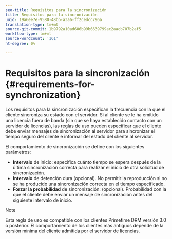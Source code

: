 ```yaml
---
seo-title: Requisitos para la sincronización
title: Requisitos para la sincronización
uuid: 19a6ee7e-9580-48bb-a3a6-ff2cedcc796a
translation-type: tm+mt
source-git-commit: 1b9792a10ad606b99b6639799ac2aacb707b2af5
workflow-type: tm+mt
source-wordcount: '161'
ht-degree: 0%

---
```



# Requisitos para la sincronización {#requirements-for-synchronization}

Los requisitos para la sincronización especifican la frecuencia con la que el cliente sincroniza su estado con el servidor. Si al cliente se le ha emitido una licencia fuera de banda (sin que se haya establecido contacto con un servidor de licencias), las reglas de uso pueden especificar que el cliente debe enviar mensajes de sincronización al servidor para sincronizar el tiempo seguro del cliente e informar del estado del cliente al servidor.

El comportamiento de sincronización se define con los siguientes parámetros:

* **Intervalo**  de inicio: especifica cuánto tiempo se espera después de la última sincronización correcta para realizar el inicio de otra solicitud de sincronización.
* **Intervalo**  de detención dura (opcional). No permitir la reproducción si no se ha producido una sincronización correcta en el tiempo especificado.
* **Forzar la probabilidad**  de sincronización: (opcional). Probabilidad con la que el cliente debe enviar un mensaje de sincronización antes del siguiente intervalo de inicio.

>[!NOTE]
>
>Esta regla de uso es compatible con los clientes Primetime DRM versión 3.0 o posterior. El comportamiento de los clientes más antiguos depende de la versión mínima del cliente admitida por el servidor de licencias.

